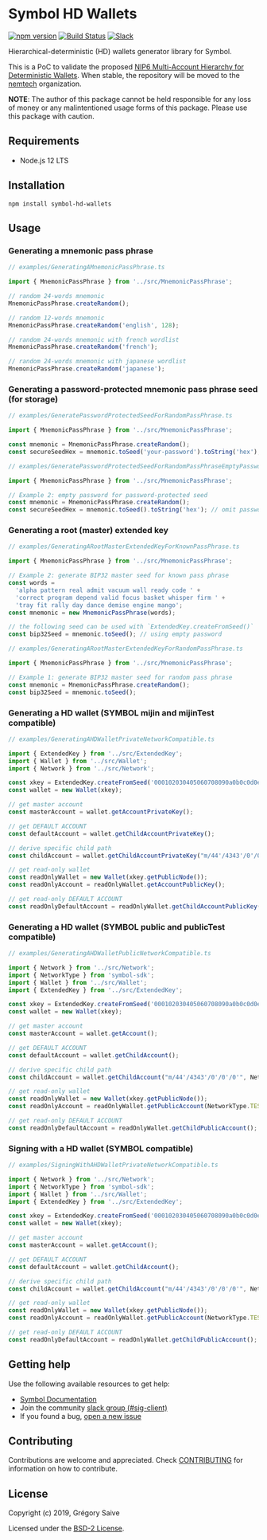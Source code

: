 # Symbol HD Wallets

[![npm version](https://badge.fury.io/js/symbol-hd-wallets.svg)](https://badge.fury.io/js/symbol-hd-wallets)
[![Build Status](https://travis-ci.com/nemtech/symbol-hd-wallets.svg?branch=master)](https://travis-ci.com/nemtech/symbol-hd-wallets)
[![Slack](https://img.shields.io/badge/chat-on%20slack-green.svg)](https://nem2.slack.com/messages/CB0UU89GS//)

Hierarchical-deterministic (HD) wallets generator library for Symbol.

This is a PoC to validate the proposed [NIP6 Multi-Account Hierarchy for Deterministic Wallets](https://github.com/nemtech/NIP/issues/12). When stable, the repository will be moved to the [nemtech](https://github.com/nemtech) organization.

**NOTE**: The author of this package cannot be held responsible for any loss of money or any malintentioned usage forms of this package. Please use this package with caution.

## Requirements

- Node.js 12 LTS

## Installation

`npm install symbol-hd-wallets`

## Usage

### Generating a mnemonic pass phrase

```ts
// examples/GeneratingAMnemonicPassPhrase.ts

import { MnemonicPassPhrase } from '../src/MnemonicPassPhrase';

// random 24-words mnemonic
MnemonicPassPhrase.createRandom();

// random 12-words mnemonic
MnemonicPassPhrase.createRandom('english', 128);

// random 24-words mnemonic with french wordlist
MnemonicPassPhrase.createRandom('french');

// random 24-words mnemonic with japanese wordlist
MnemonicPassPhrase.createRandom('japanese');
```

### Generating a password-protected mnemonic pass phrase seed (for storage)

```ts
// examples/GeneratePasswordProtectedSeedForRandomPassPhrase.ts

import { MnemonicPassPhrase } from '../src/MnemonicPassPhrase';

const mnemonic = MnemonicPassPhrase.createRandom();
const secureSeedHex = mnemonic.toSeed('your-password').toString('hex');
```

```ts
// examples/GeneratePasswordProtectedSeedForRandomPassPhraseEmptyPassword.ts

import { MnemonicPassPhrase } from '../src/MnemonicPassPhrase';

// Example 2: empty password for password-protected seed
const mnemonic = MnemonicPassPhrase.createRandom();
const secureSeedHex = mnemonic.toSeed().toString('hex'); // omit password means empty password: ''
```

### Generating a root (master) extended key

```ts
// examples/GeneratingARootMasterExtendedKeyForKnownPassPhrase.ts

import { MnemonicPassPhrase } from '../src/MnemonicPassPhrase';

// Example 2: generate BIP32 master seed for known pass phrase
const words =
  'alpha pattern real admit vacuum wall ready code ' +
  'correct program depend valid focus basket whisper firm ' +
  'tray fit rally day dance demise engine mango';
const mnemonic = new MnemonicPassPhrase(words);

// the following seed can be used with `ExtendedKey.createFromSeed()`
const bip32Seed = mnemonic.toSeed(); // using empty password
```

```ts
// examples/GeneratingARootMasterExtendedKeyForRandomPassPhrase.ts

import { MnemonicPassPhrase } from '../src/MnemonicPassPhrase';

// Example 1: generate BIP32 master seed for random pass phrase
const mnemonic = MnemonicPassPhrase.createRandom();
const bip32Seed = mnemonic.toSeed();
```

### Generating a HD wallet (SYMBOL **mijin** and **mijinTest** compatible)

```ts
// examples/GeneratingAHDWalletPrivateNetworkCompatible.ts

import { ExtendedKey } from '../src/ExtendedKey';
import { Wallet } from '../src/Wallet';
import { Network } from '../src/Network';

const xkey = ExtendedKey.createFromSeed('000102030405060708090a0b0c0d0e0f', Network.SYMBOL);
const wallet = new Wallet(xkey);

// get master account
const masterAccount = wallet.getAccountPrivateKey();

// get DEFAULT ACCOUNT
const defaultAccount = wallet.getChildAccountPrivateKey();

// derive specific child path
const childAccount = wallet.getChildAccountPrivateKey("m/44'/4343'/0'/0'/0'");

// get read-only wallet
const readOnlyWallet = new Wallet(xkey.getPublicNode());
const readOnlyAccount = readOnlyWallet.getAccountPublicKey();

// get read-only DEFAULT ACCOUNT
const readOnlyDefaultAccount = readOnlyWallet.getChildAccountPublicKey();
```

### Generating a HD wallet (SYMBOL **public** and **publicTest** compatible)

```ts
// examples/GeneratingAHDWalletPublicNetworkCompatible.ts

import { Network } from '../src/Network';
import { NetworkType } from 'symbol-sdk';
import { Wallet } from '../src/Wallet';
import { ExtendedKey } from '../src/ExtendedKey';

const xkey = ExtendedKey.createFromSeed('000102030405060708090a0b0c0d0e0f', Network.SYMBOL);
const wallet = new Wallet(xkey);

// get master account
const masterAccount = wallet.getAccount();

// get DEFAULT ACCOUNT
const defaultAccount = wallet.getChildAccount();

// derive specific child path
const childAccount = wallet.getChildAccount("m/44'/4343'/0'/0'/0'", NetworkType.TEST_NET);

// get read-only wallet
const readOnlyWallet = new Wallet(xkey.getPublicNode());
const readOnlyAccount = readOnlyWallet.getPublicAccount(NetworkType.TEST_NET);

// get read-only DEFAULT ACCOUNT
const readOnlyDefaultAccount = readOnlyWallet.getChildPublicAccount();
```

### Signing with a HD wallet (SYMBOL compatible)

```ts
// examples/SigningWithAHDWalletPrivateNetworkCompatible.ts

import { Network } from '../src/Network';
import { NetworkType } from 'symbol-sdk';
import { Wallet } from '../src/Wallet';
import { ExtendedKey } from '../src/ExtendedKey';

const xkey = ExtendedKey.createFromSeed('000102030405060708090a0b0c0d0e0f', Network.SYMBOL);
const wallet = new Wallet(xkey);

// get master account
const masterAccount = wallet.getAccount();

// get DEFAULT ACCOUNT
const defaultAccount = wallet.getChildAccount();

// derive specific child path
const childAccount = wallet.getChildAccount("m/44'/4343'/0'/0'/0'", NetworkType.TEST_NET);

// get read-only wallet
const readOnlyWallet = new Wallet(xkey.getPublicNode());
const readOnlyAccount = readOnlyWallet.getPublicAccount(NetworkType.TEST_NET);

// get read-only DEFAULT ACCOUNT
const readOnlyDefaultAccount = readOnlyWallet.getChildPublicAccount();
```

## Getting help

Use the following available resources to get help:

- [Symbol Documentation][docs]
- Join the community [slack group (#sig-client)][slack]
- If you found a bug, [open a new issue][issues]

## Contributing

Contributions are welcome and appreciated.
Check [CONTRIBUTING](CONTRIBUTING.md) for information on how to contribute.

## License

Copyright (c) 2019, Grégory Saive

Licensed under the [BSD-2 License](LICENSE).

[self]: https://github.com/nemtech/symbol-hd-wallets
[docs]: https://nemtech.github.io
[issues]: https://github.com/nemtech/symbol-hd-wallets/issues
[slack]: https://join.slack.com/t/nem2/shared_invite/enQtMzY4MDc2NTg0ODgyLWZmZWRiMjViYTVhZjEzOTA0MzUyMTA1NTA5OWQ0MWUzNTA4NjM5OTJhOGViOTBhNjkxYWVhMWRiZDRkOTE0YmU
